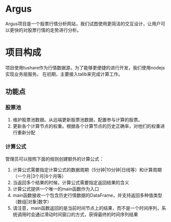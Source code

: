 # Argus
Argus项目是一个股票行情分析网站，我们试图使用更简洁的交互设计，让用户可以更快的对股票行情的走势进行分析。
# 项目构成
项目使用tushare作为行情数据源，为了能够更便捷的进行开发，我们使用nodejs实现业务层服务。
在初期，主要接入talib来完成计算工作。
## 功能点
### 股票池
1. 维护股票池数据。从远端更新股票池数据，配置参与计算的股票。
1. 更新各个计算节点的权重。根据各个计算节点的历史正确率，对他们的权重进行重新分配
### 计算公式
管理员可以按照下面的规则创建额外的计算公式：
1. 计算公式需要指定计算公式的数据周期（5分钟|10分钟|日线等）和计算周期（一个月|3个月|6个月等）
1. 当返回多个结果的时候，计算公式需要指定返回结果的含义
1. 计算公式提供一个唯一的main函数作为入口
1. main函数接收一个包含历史行情数据的DataFrame，并支持返回多种值类型（数组|对象|数字）
1. 请注意，main函数返回的是当前时间节点上的结果，而不是一个时间序列，系统调用时会通过滑动时间窗口的方式，获得最终的时间序列结果
